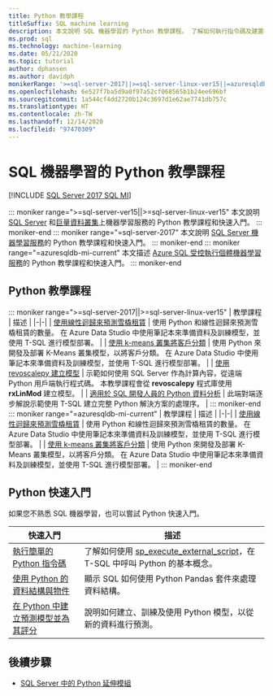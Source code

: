 ```yaml
---
title: Python 教學課程
titleSuffix: SQL machine learning
description: 本文說明 SQL 機器學習的 Python 教學課程。 了解如何執行指令碼及建置機器學習模型。
ms.prod: sql
ms.technology: machine-learning
ms.date: 05/21/2020
ms.topic: tutorial
author: dphansen
ms.author: davidph
monikerRange: '>=sql-server-2017||>=sql-server-linux-ver15||=azuresqldb-mi-current'
ms.openlocfilehash: 6e527f7ba5d9a0f97a52cf068565b1b24ee696bf
ms.sourcegitcommit: 1a544cf4dd2720b124c3697d1e62ae7741db757c
ms.translationtype: HT
ms.contentlocale: zh-TW
ms.lasthandoff: 12/14/2020
ms.locfileid: "97470309"
---
```

# <a name="python-tutorials-for-sql-machine-learning"></a>SQL 機器學習的 Python 教學課程
[!INCLUDE [SQL Server 2017 SQL MI](../../includes/applies-to-version/sqlserver2017-asdbmi.md)]

::: moniker range=">=sql-server-ver15||>=sql-server-linux-ver15"
本文說明 [SQL Server](../sql-server-machine-learning-services.md) 和[巨量資料叢集](../../big-data-cluster/machine-learning-services.md)上機器學習服務的 Python 教學課程和快速入門。
::: moniker-end
::: moniker range="=sql-server-2017"
本文說明 [SQL Server 機器學習服務](../sql-server-machine-learning-services.md)的 Python 教學課程和快速入門。
::: moniker-end
::: moniker range="=azuresqldb-mi-current"
本文描述 [Azure SQL 受控執行個體機器學習服務](/azure/azure-sql/managed-instance/machine-learning-services-overview)的 Python 教學課程和快速入門。
::: moniker-end

<a name="bkmk_pythontutorials"></a>

## <a name="python-tutorials"></a>Python 教學課程

::: moniker range=">=sql-server-2017||>=sql-server-linux-ver15"
| 教學課程 | 描述 |
|-|-|
| [使用線性迴歸來預測雪橇租賃](python-ski-rental-linear-regression.md) | 使用 Python 和線性迴歸來預測雪橇租賃的數量。 在 Azure Data Studio 中使用筆記本來準備資料及訓練模型，並使用 T-SQL 進行模型部署。 |
| [使用 k-means 叢集將客戶分類](python-clustering-model.md) | 使用 Python 來開發及部署 K-Means 叢集模型，以將客戶分類。 在 Azure Data Studio 中使用筆記本來準備資料及訓練模型，並使用 T-SQL 進行模型部署。 |
| [使用 revoscalepy 建立模型](use-python-revoscalepy-to-create-model.md) | 示範如何使用 SQL Server 作為計算內容，從遠端 Python 用戶端執行程式碼。 本教學課程會從 **revoscalepy** 程式庫使用 **rxLinMod** 建立模型。 |
| [適用於 SQL 開發人員的 Python 資料分析](python-taxi-classification-introduction.md) | 此端對端逐步解說示範使用 T-SQL 建立完整 Python 解決方案的處理序。 |
::: moniker-end
::: moniker range="=azuresqldb-mi-current"
| 教學課程 | 描述 |
|-|-|
| [使用線性迴歸來預測雪橇租賃](python-ski-rental-linear-regression.md) | 使用 Python 和線性迴歸來預測雪橇租賃的數量。 在 Azure Data Studio 中使用筆記本來準備資料及訓練模型，並使用 T-SQL 進行模型部署。 |
| [使用 k-means 叢集將客戶分類](python-clustering-model.md) | 使用 Python 來開發及部署 K-Means 叢集模型，以將客戶分類。 在 Azure Data Studio 中使用筆記本來準備資料及訓練模型，並使用 T-SQL 進行模型部署。 |
::: moniker-end

## <a name="python-quickstarts"></a>Python 快速入門

如果您不熟悉 SQL 機器學習，也可以嘗試 Python 快速入門。

| 快速入門 | 描述 |
|-|-|
| [執行簡單的 Python 指令碼](quickstart-python-create-script.md) | 了解如何使用 [sp_execute_external_script](../../relational-databases/system-stored-procedures/sp-execute-external-script-transact-sql.md)，在 T-SQL 中呼叫 Python 的基本概念。 |
| [使用 Python 的資料結構與物件](quickstart-python-data-structures.md) | 顯示 SQL 如何使用 Python Pandas 套件來處理資料結構。 |
| [在 Python 中建立預測模型並為其評分](quickstart-python-train-score-model.md) | 說明如何建立、訓練及使用 Python 模型，以從新的資料進行預測。 |

## <a name="next-steps"></a>後續步驟

+ [SQL Server 中的 Python 延伸模組](../concepts/extension-python.md)
